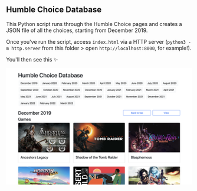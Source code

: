 ## Humble Choice Database
This Python script runs through the Humble Choice pages and creates a JSON file of all the choices, starting from December 2019.

Once you've run the script, access `index.html` via a HTTP server (`python3 -m http.server` from this folder > open `http://localhost:8000`, for example!).

You'll then see this ✨

![A screenshot of the page generated. Header: "Humble Choice Database", with all the month/year combos from December 2019 to March 2022 below as individual buttons. Below that, header "December 2019" with two buttons ("Back to top" and "View"), header "Games", then the header images/titles for Ancestors Legacy, Shadow of the Tomb Raider and Blasphemous.](screenshots/database_page.png)
